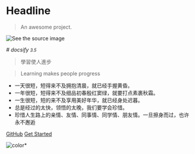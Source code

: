 # Headline
> An awesome project.

![See the source image](https://tse4-mm.cn.bing.net/th/id/OIP.TCeuzBPqrpKQjuYRFQ4oXwHaE7?pid=Api&rs=1)

*# docsify <small>3.5</small>*

>學習使人進步

> Learning makes people progress

- 一天很短，短得来不及拥抱清晨，就已经手握黄昏。
- 一年很短，短得来不及细品初春殷红窦绿，就要打点素裹秋霜。
- 一生很短，短的来不及享用美好年华，就已经身处迟暮。
- 总是经过的太快，领悟的太晚，我们要学会珍惜。
- 珍惜人生路上的亲情、友情、同事情、同学情、朋友情。一旦擦身而过，也许永不邂逅

[GitHub](https://github.com/docsifyjs/docsify/) [Get Started](*#docsify)

![color](*#AFEEEE)*





